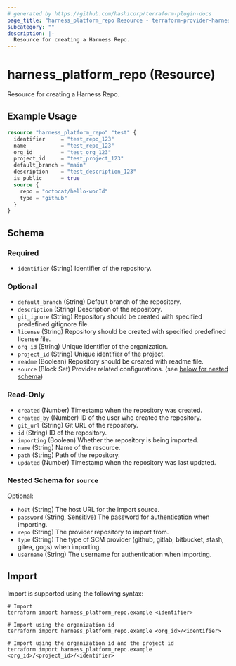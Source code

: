 ```yaml
---
# generated by https://github.com/hashicorp/terraform-plugin-docs
page_title: "harness_platform_repo Resource - terraform-provider-harness"
subcategory: ""
description: |-
  Resource for creating a Harness Repo.
---
```


# harness_platform_repo (Resource)

Resource for creating a Harness Repo.

## Example Usage

```terraform
resource "harness_platform_repo" "test" {
  identifier     = "test_repo_123"
  name           = "test_repo_123"
  org_id         = "test_org_123"
  project_id     = "test_project_123"
  default_branch = "main"
  description    = "test_description_123"
  is_public      = true
  source {
    repo = "octocat/hello-worId"
    type = "github"
  }
}
```

<!-- schema generated by tfplugindocs -->
## Schema

### Required

- `identifier` (String) Identifier of the repository.

### Optional

- `default_branch` (String) Default branch of the repository.
- `description` (String) Description of the repository.
- `git_ignore` (String) Repository should be created with specified predefined gitignore file.
- `license` (String) Repository should be created with specified predefined license file.
- `org_id` (String) Unique identifier of the organization.
- `project_id` (String) Unique identifier of the project.
- `readme` (Boolean) Repository should be created with readme file.
- `source` (Block Set) Provider related configurations. (see [below for nested schema](#nestedblock--source))

### Read-Only

- `created` (Number) Timestamp when the repository was created.
- `created_by` (Number) ID of the user who created the repository.
- `git_url` (String) Git URL of the repository.
- `id` (String) ID of the repository.
- `importing` (Boolean) Whether the repository is being imported.
- `name` (String) Name of the resource.
- `path` (String) Path of the repository.
- `updated` (Number) Timestamp when the repository was last updated.

<a id="nestedblock--source"></a>
### Nested Schema for `source`

Optional:

- `host` (String) The host URL for the import source.
- `password` (String, Sensitive) The password for authentication when importing.
- `repo` (String) The provider repository to import from.
- `type` (String) The type of SCM provider (github, gitlab, bitbucket, stash, gitea, gogs) when importing.
- `username` (String) The username for authentication when importing.

## Import

Import is supported using the following syntax:

```shell
# Import
terraform import harness_platform_repo.example <identifier>

# Import using the organization id
terraform import harness_platform_repo.example <org_id>/<identifier>

# Import using the organization id and the project id
terraform import harness_platform_repo.example <org_id>/<project_id>/<identifier>
```
